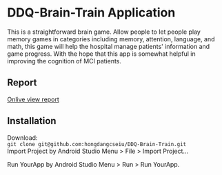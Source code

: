 # DDQ-Brain-Train Application
This is a straightforward brain game. Allow people to let people play memory games in categories including memory, attention, language, and math, this game will help the hospital manage patients' information and game progress. With the hope that this app is somewhat helpful in improving the cognition of MCI patients.

## Report
<a href='https://sway.office.com/shcpxVBsI4eGqXAk?ref=Link'>Onlive view report</a>

## Installation

Download:</br>
`git clone git@github.com:hongdangcseiu/DDQ-Brain-Train.git`</br>
Import Project by Android Studio Menu > File > Import Project...

Run YourApp by Android Studio Menu > Run > Run YourApp.
